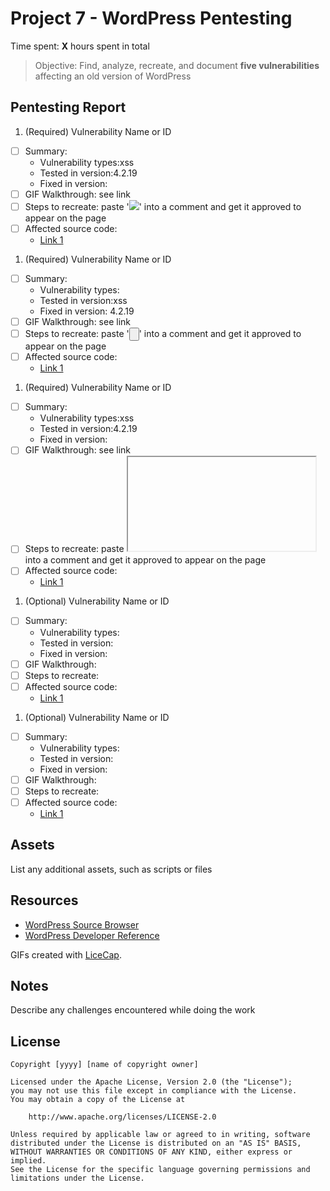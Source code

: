 # Project 7 - WordPress Pentesting

Time spent: **X** hours spent in total

> Objective: Find, analyze, recreate, and document **five vulnerabilities** affecting an old version of WordPress

## Pentesting Report

1. (Required) Vulnerability Name or ID
  - [ ] Summary: 
    - Vulnerability types:xss
    - Tested in version:4.2.19
    - Fixed in version: 
  - [ ] GIF Walkthrough: see link
  - [ ] Steps to recreate: paste '<IMG SRC="#" ONERROR="alert('XSS')"/>' into a comment and get it approved to appear on the page
  - [ ] Affected source code:
    - [Link 1](https://github.com/tom0000009/as7/blob/master/xss.gif)
1. (Required) Vulnerability Name or ID
  - [ ] Summary: 
    - Vulnerability types:
    - Tested in version:xss
    - Fixed in version: 4.2.19
  - [ ] GIF Walkthrough: see link
  - [ ] Steps to recreate: paste '<INPUT TYPE="BUTTON" ONMOUSEOVER="alert('XSS')"/>' into a comment and get it approved to appear on the page
  - [ ] Affected source code:
    - [Link 1](https://github.com/tom0000009/as7/blob/master/xssonmouseover.gif)
1. (Required) Vulnerability Name or ID
  - [ ] Summary: 
    - Vulnerability types:xss
    - Tested in version:4.2.19
    - Fixed in version: 
  - [ ] GIF Walkthrough: see link
  - [ ] Steps to recreate: paste <IFRAME SRC="javascript:alert('XSS');"></IFRAME> into a comment and get it approved to appear on the page
  - [ ] Affected source code:
    - [Link 1](https://github.com/tom0000009/as7/blob/master/xssiframe.gif)
1. (Optional) Vulnerability Name or ID
  - [ ] Summary: 
    - Vulnerability types:
    - Tested in version:
    - Fixed in version: 
  - [ ] GIF Walkthrough: 
  - [ ] Steps to recreate: 
  - [ ] Affected source code:
    - [Link 1](https://core.trac.wordpress.org/browser/tags/version/src/source_file.php)
1. (Optional) Vulnerability Name or ID
  - [ ] Summary: 
    - Vulnerability types:
    - Tested in version:
    - Fixed in version: 
  - [ ] GIF Walkthrough: 
  - [ ] Steps to recreate: 
  - [ ] Affected source code:
    - [Link 1](https://core.trac.wordpress.org/browser/tags/version/src/source_file.php) 

## Assets

List any additional assets, such as scripts or files

## Resources

- [WordPress Source Browser](https://core.trac.wordpress.org/browser/)
- [WordPress Developer Reference](https://developer.wordpress.org/reference/)

GIFs created with [LiceCap](http://www.cockos.com/licecap/).

## Notes

Describe any challenges encountered while doing the work

## License

    Copyright [yyyy] [name of copyright owner]

    Licensed under the Apache License, Version 2.0 (the "License");
    you may not use this file except in compliance with the License.
    You may obtain a copy of the License at

        http://www.apache.org/licenses/LICENSE-2.0

    Unless required by applicable law or agreed to in writing, software
    distributed under the License is distributed on an "AS IS" BASIS,
    WITHOUT WARRANTIES OR CONDITIONS OF ANY KIND, either express or implied.
    See the License for the specific language governing permissions and
    limitations under the License.
